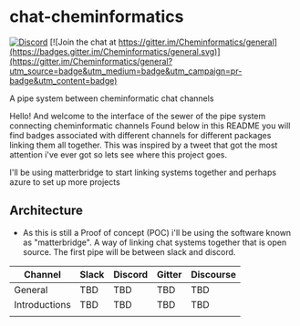 # chat-cheminformatics

[![Discord](https://img.shields.io/discord/733543723643830302?label=&logo=discord&logoColor=ffffff&color=7389D8&labelColor=6A7EC2)](https://discord.gg/BBG6YA) [![Join the chat at https://gitter.im/Cheminformatics/general](https://badges.gitter.im/Cheminformatics/general.svg)](https://gitter.im/Cheminformatics/general?utm_source=badge&utm_medium=badge&utm_campaign=pr-badge&utm_content=badge)

A pipe system between cheminformatic chat channels

Hello! And welcome to the interface of the sewer of the pipe system connecting cheminformatic channels Found below in this README you will find badges associated with
different channels for different packages linking them all together. This was inspired by a tweet that got the most attention i've ever got so lets see where this project goes.


I'll be using matterbridge to start linking systems together and perhaps azure to set up more projects

## Architecture

- As this is still a Proof of concept (POC) i'll be using the software known as "matterbridge". A way of linking chat systems together that is open source. The first pipe will be between slack and discord. 

| Channel       | Slack | Discord | Gitter | Discourse |
|---------------|-------|---------|--------|-----------|
| General       | TBD   | TBD     | TBD    | TBD       |
| Introductions | TBD   | TBD     | TBD    | TBD       |
|               |       |         |        |           |
